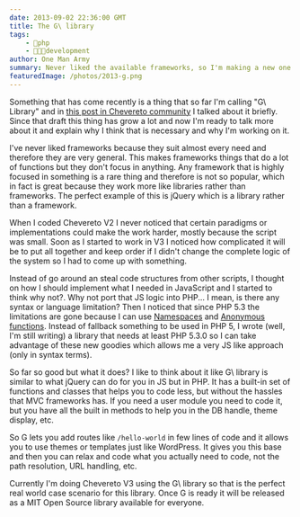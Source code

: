 ```yaml
---
date: 2013-09-02 22:36:00 GMT
title: The G\ library
tags:
    - 🐘php
    - 👨🏾‍💻development
author: One Man Army
summary: Never liked the available frameworks, so I'm making a new one.
featuredImage: /photos/2013-g.png
---
```


Something that has come recently is a thing that so far I'm calling "G\ Library" and in [this post in Chevereto community](https://chevereto.com/community/threads/chevereto-3-feature-set-final.3288/page-26#post-22059) I talked about it briefly. Since that draft this thing has grow a lot and now I'm ready to talk more about it and explain why I think that is necessary and why I'm working on it.

I've never liked frameworks because they suit almost every need and therefore they are very general. This makes frameworks things that do a lot of functions but they don't focus in anything. Any framework that is highly focused in something is a rare thing and therefore is not so popular, which in fact is great because they work more like libraries rather than frameworks. The perfect example of this is jQuery which is a library rather than a framework.

When I coded Chevereto V2 I never noticed that certain paradigms or implementations could make the work harder, mostly because the script was small. Soon as I started to work in V3 I noticed how complicated it will be to put all together and keep order if I didn't change the complete logic of the system so I had to come up with something.

Instead of go around an steal code structures from other scripts, I thought on how I should implement what I needed in JavaScript and I started to think why not?. Why not port that JS logic into PHP... I mean, is there any syntax or language limitation? Then I noticed that since PHP 5.3 the limitations are gone because I can use [Namespaces](http://www.php.net/manual/en/language.namespaces.rationale.php) and [Anonymous functions](http://php.net/manual/en/functions.anonymous.php). Instead of fallback something to be used in PHP 5, I wrote (well, I'm still writing) a library that needs at least PHP 5.3.0 so I can take advantage of these new goodies which allows me a very JS like approach (only in syntax terms).

So far so good but what it does? I like to think about it like G\ library is similar to what jQuery can do for you in JS but in PHP. It has a built-in set of functions and classes that helps you to code less, but without the hassles that MVC frameworks has. If you need a user module you need to code it, but you have all the built in methods to help you in the DB handle, theme display, etc.

So G lets you add routes like `/hello-world` in few lines of code and it allows you to use themes or templates just like WordPress. It gives you this base and then you can relax and code what you actually need to code, not the path resolution, URL handling, etc.

Currently I'm doing Chevereto V3 using the G\ library so that is the perfect real world case scenario for this library. Once G is ready it will be released as a MIT Open Source library available for everyone.
